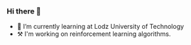 ### Hi there 👋

- 🌱 I’m currently learning at Lodz University of Technology
- ⚒️ I'm working on reinforcement learning algorithms.
